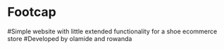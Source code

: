 # Footcap
#Simple website with little extended functionality for a shoe ecommerce store
#Developed by olamide and rowanda 
